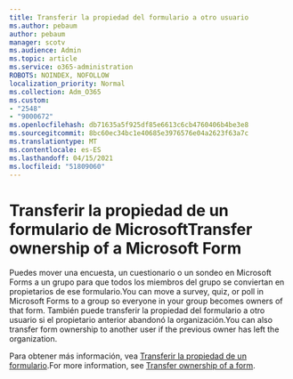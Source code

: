 ```yaml
---
title: Transferir la propiedad del formulario a otro usuario
ms.author: pebaum
author: pebaum
manager: scotv
ms.audience: Admin
ms.topic: article
ms.service: o365-administration
ROBOTS: NOINDEX, NOFOLLOW
localization_priority: Normal
ms.collection: Adm_O365
ms.custom:
- "2548"
- "9000672"
ms.openlocfilehash: db71635a5f925df85e6613c6cb4760406b4be3e8
ms.sourcegitcommit: 8bc60ec34bc1e40685e3976576e04a2623f63a7c
ms.translationtype: MT
ms.contentlocale: es-ES
ms.lasthandoff: 04/15/2021
ms.locfileid: "51809060"
---
```

# <a name="transfer-ownership-of-a-microsoft-form"></a><span data-ttu-id="de12f-102">Transferir la propiedad de un formulario de Microsoft</span><span class="sxs-lookup"><span data-stu-id="de12f-102">Transfer ownership of a Microsoft Form</span></span>

<span data-ttu-id="de12f-103">Puedes mover una encuesta, un cuestionario o un sondeo en Microsoft Forms a un grupo para que todos los miembros del grupo se conviertan en propietarios de ese formulario.</span><span class="sxs-lookup"><span data-stu-id="de12f-103">You can move a survey, quiz, or poll in Microsoft Forms to a group so everyone in your group becomes owners of that form.</span></span> <span data-ttu-id="de12f-104">También puede transferir la propiedad del formulario a otro usuario si el propietario anterior abandonó la organización.</span><span class="sxs-lookup"><span data-stu-id="de12f-104">You can also transfer form ownership to another user if the previous owner has left the organization.</span></span>

<span data-ttu-id="de12f-105">Para obtener más información, vea [Transferir la propiedad de un formulario](https://support.office.com/article/Transfer-ownership-of-a-form-921a6361-a4e5-44ea-bce9-c4ed63aa54b4).</span><span class="sxs-lookup"><span data-stu-id="de12f-105">For more information, see [Transfer ownership of a form](https://support.office.com/article/Transfer-ownership-of-a-form-921a6361-a4e5-44ea-bce9-c4ed63aa54b4).</span></span>
